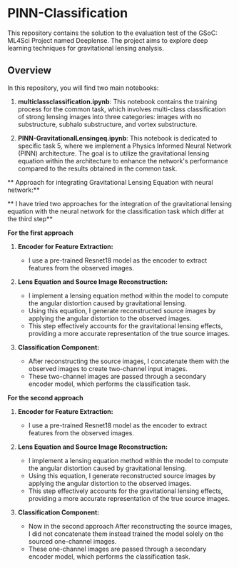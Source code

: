 # PINN-Classification

This repository contains the solution to the evaluation test of the GSoC: ML4Sci Project named Deeplense. The project aims to explore deep learning techniques for gravitational lensing analysis.

## Overview
In this repository, you will find two main notebooks:

1. **multiclassclassification.ipynb**: This notebook contains the training process for the common task, which involves multi-class classification of strong lensing images into three categories: images with no substructure, subhalo substructure, and vortex substructure.

2. **PINN-GravitationalLensingeq.ipynb**: This notebook is dedicated to specific task 5, where we implement a Physics Informed Neural Network (PINN) architecture. The goal is to utilize the gravitational lensing equation within the architecture to enhance the network's performance compared to the results obtained in the common task.

** Approach for integrating Gravitational Lensing Equation with neural network:**

** I have tried two approaches for the integration of the gravitational lensing equation with the neural network for the classification task which differ at the third step**

**For the first approach**
1. **Encoder for Feature Extraction:**
   - I use a pre-trained Resnet18 model as the encoder to extract features from the observed images.
     
2. **Lens Equation and Source Image Reconstruction:**
   - I implement a lensing equation method within the model to compute the angular distortion caused by gravitational lensing.
   - Using this equation, I generate reconstructed source images by applying the angular distortion to the observed images.
   - This step effectively accounts for the gravitational lensing effects, providing a more accurate representation of the true source images.

3. **Classification Component:**
   - After reconstructing the source images, I concatenate them with the observed images to create two-channel input images.
   - These two-channel images are passed through a secondary encoder model, which performs the classification task.

**For the second approach**
1. **Encoder for Feature Extraction:**
   - I use a pre-trained Resnet18 model as the encoder to extract features from the observed images.
     
2. **Lens Equation and Source Image Reconstruction:**
   - I implement a lensing equation method within the model to compute the angular distortion caused by gravitational lensing.
   - Using this equation, I generate reconstructed source images by applying the angular distortion to the observed images.
   - This step effectively accounts for the gravitational lensing effects, providing a more accurate representation of the true source images.

3. **Classification Component:**
   - Now in the second approach After reconstructing the source images, I did not concatenate them instead trained the model solely on the sourced one-channel images.
   - These one-channel images are passed through a secondary encoder model, which performs the classification task.
